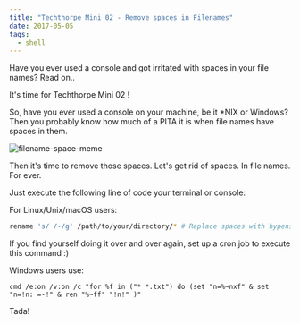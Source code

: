 ```yaml
---
title: "Techthorpe Mini 02 - Remove spaces in Filenames"
date: 2017-05-05
tags:
  - shell
---
```


<!-- Excerpt Start -->
Have you ever used a console and got irritated with spaces in your file names? Read on..
<!-- Excerpt End -->

It's time for Techthorpe Mini 02 !

So, have you ever used a console on your machine, be it *NIX or Windows? Then you probably know how much of a PITA it is when file names have spaces in them.

![filename-space-meme](/img/space-in-filename.jpg)

Then it's time to remove those spaces. Let's get rid of spaces. In file names. For ever.

Just execute the following line of code your terminal or console:


For Linux/Unix/macOS users:
```bash
rename 's/ /-/g' /path/to/your/directory/* # Replace spaces with hypens.
```

If you find yourself doing it over and over again, set up a cron job to execute this command :)

Windows users use:
```
cmd /e:on /v:on /c "for %f in ("* *.txt") do (set "n=%~nxf" & set "n=!n: =-!" & ren "%~ff" "!n!" )"
```

Tada!
